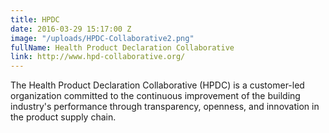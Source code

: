 ```yaml
---
title: HPDC
date: 2016-03-29 15:17:00 Z
image: "/uploads/HPDC-Collaborative2.png"
fullName: Health Product Declaration Collaborative
link: http://www.hpd-collaborative.org/
---
```


The Health Product Declaration Collaborative (HPDC) is a customer-led organization committed to the continuous improvement of the building industry's performance through transparency, openness, and innovation in the product supply chain.